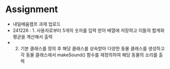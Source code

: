 # Assignment

- 내일배움캠프 과제 업로드  
- 241226 : 1. 사용자로부터 5개의 숫자를 입력 받아 배열에 저장하고 이들의 합계와 평균을 계산해서 출력
- 2. 기본 클래스를 정의 후 해당 클래스를 상속받아 다양한 동물 클래스를 생성하고 각 동물 클래스에서 makeSound() 함수를 재정의하여 해당 동물의 소리를 출력
